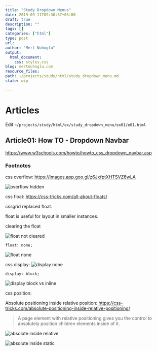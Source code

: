 ```yaml
---
title: "Study Dropdown Menus"
date: 2019-09-11T09:30:57+03:00 
draft: true
description: ""
tags: []
categories: ["html"]
type: post
url:
author: "Mert Nuhoglu"
output:
  html_document:
    css: styles.css
blog: mertnuhoglu.com
resource_files:
path: ~/projects/study/html/study_dropdown_menu.md
state: wip

---
```


# Articles

Edit `~/projects/study/html/ex/study_dropdown_menu/ex01/e01.html`

## Article01: How TO - Dropdown Navbar

https://www.w3schools.com/howto/howto_css_dropdown_navbar.asp

### Footnotes

css overflow: https://images.app.goo.gl/z6JxfptXHTSVZ6wLA

![overflow hidden](https://res.cloudinary.com/practicaldev/image/fetch/s--SXgYS23R--/c_imagga_scale,f_auto,fl_progressive,h_500,q_auto,w_1000/https://cl.ly/3P2H2C0b0V1F/Image%25202018-05-07%2520at%25204.47.33%2520PM.png)

css float: https://css-tricks.com/all-about-floats/

cssgrid replaced float.

float is useful for layout in smaller instances.

clearing the float 

![float not cleared](https://css-tricks.com/wp-content/csstricks-uploads/unclearedfooter.png)

`float: none;`

![float none](https://lh4.googleusercontent.com/-P-MsEKlMZi4/UkLJQdWErkI/AAAAAAAAAYA/F93J7DKS0UQ/s642/CU01034D_1.png)

css display: ![display none](https://www.jquery-az.com/wp-content/uploads/2015/11/4.1-CSS-display-visibility.png)

`display: block;` 

![display block vs inline](http://4.bp.blogspot.com/-TiwOixlooJk/U4UyEnv_XpI/AAAAAAAACFs/NuuLz2IvoZ4/s1600/css-display-block-vs-inline-block.png)

css position:

Absolute positioning inside relative position: https://css-tricks.com/absolute-positioning-inside-relative-positioning/

> A page element with relative positioning gives you the control to absolutely position children elements inside of it.

![absolute inside relative](https://css-tricks.com/wp-content/csstricks-uploads/absolute-inside-relative.png)

![absolute inside static](https://css-tricks.com/wp-content/csstricks-uploads/absolute-inside-relative2.png)


